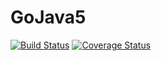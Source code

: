 # GoJava5
[![Build Status](https://travis-ci.org/Sheptytskyid/GoJava5.svg?branch=master)](https://travis-ci.org/Sheptytskyid/GoJava5)
[![Coverage Status](https://coveralls.io/repos/github/Sheptytskyid/JavaCoreFinalProjectGroup6/badge.svg?branch=coveralls_integration)](https://coveralls.io/github/Sheptytskyid/JavaCoreFinalProjectGroup6?branch=coveralls_integration)
